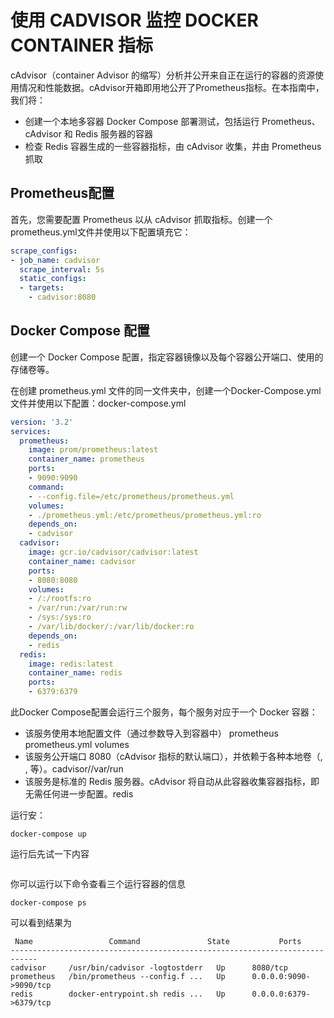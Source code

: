 # 使用 CADVISOR 监控 DOCKER CONTAINER 指标

cAdvisor（container Advisor 的缩写）分析并公开来自正在运行的容器的资源使用情况和性能数据。cAdvisor开箱即用地公开了Prometheus指标。在本指南中，我们将：

- 创建一个本地多容器 Docker Compose 部署测试，包括运行 Prometheus、cAdvisor 和 Redis 服务器的容器
- 检查 Redis 容器生成的一些容器指标，由 cAdvisor 收集，并由 Prometheus 抓取

## Prometheus配置

首先，您需要配置 Prometheus 以从 cAdvisor 抓取指标。创建一个prometheus.yml文件并使用以下配置填充它：

```yml
scrape_configs:
- job_name: cadvisor
  scrape_interval: 5s
  static_configs:
  - targets:
    - cadvisor:8080
```

## Docker Compose 配置

创建一个 Docker Compose 配置，指定容器镜像以及每个容器公开端口、使用的存储卷等。

在创建 prometheus.yml 文件的同一文件夹中，创建一个Docker-Compose.yml 文件并使用以下配置：docker-compose.yml

```yml
version: '3.2'
services:
  prometheus:
    image: prom/prometheus:latest
    container_name: prometheus
    ports:
    - 9090:9090
    command:
    - --config.file=/etc/prometheus/prometheus.yml
    volumes:
    - ./prometheus.yml:/etc/prometheus/prometheus.yml:ro
    depends_on:
    - cadvisor
  cadvisor:
    image: gcr.io/cadvisor/cadvisor:latest
    container_name: cadvisor
    ports:
    - 8080:8080
    volumes:
    - /:/rootfs:ro
    - /var/run:/var/run:rw
    - /sys:/sys:ro
    - /var/lib/docker/:/var/lib/docker:ro
    depends_on:
    - redis
  redis:
    image: redis:latest
    container_name: redis
    ports:
    - 6379:6379
```

此Docker Compose配置会运行三个服务，每个服务对应于一个 Docker 容器：

- 该服务使用本地配置文件（通过参数导入到容器中） prometheus prometheus.yml  volumes
- 该服务公开端口 8080（cAdvisor 指标的默认端口），并依赖于各种本地卷（, , 等）。cadvisor//var/run
- 该服务是标准的 Redis 服务器。cAdvisor 将自动从此容器收集容器指标，即无需任何进一步配置。redis

运行安：

```shell
docker-compose up
```

运行后先试一下内容

```shell

```

你可以运行以下命令查看三个运行容器的信息

```shell
docker-compose ps
```

可以看到结果为

```shell
 Name                 Command               State           Ports
----------------------------------------------------------------------------
cadvisor     /usr/bin/cadvisor -logtostderr   Up      8080/tcp
prometheus   /bin/prometheus --config.f ...   Up      0.0.0.0:9090->9090/tcp
redis        docker-entrypoint.sh redis ...   Up      0.0.0.0:6379->6379/tcp
```
